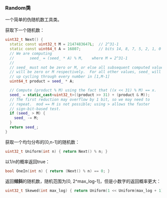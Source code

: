 ### Random类

一个简单的伪随机数工具类。

获取下一个随机数：

```C++
uint32_t Next() {
  static const uint32_t M = 2147483647L;  // 2^31-1
  static const uint64_t A = 16807;        // bits 14, 8, 7, 5, 2, 1, 0
  // We are computing
  //       seed_ = (seed_ * A) % M,    where M = 2^31-1
  //
  // seed_ must not be zero or M, or else all subsequent computed values
  // will be zero or M respectively.  For all other values, seed_ will end
  // up cycling through every number in [1,M-1]
  uint64_t product = seed_ * A;

  // Compute (product % M) using the fact that ((x << 31) % M) == x.
  seed_ = static_cast<uint32_t>((product >> 31) + (product & M));
  // The first reduction may overflow by 1 bit, so we may need to
  // repeat.  mod == M is not possible; using > allows the faster
  // sign-bit-based test.
  if (seed_ > M) {
    seed_ -= M;
  }
  return seed_;
}

```

获取一个均匀分布的[0,n-1]的随机数：

```C++
uint32_t Uniform(int n) { return Next() % n; }

```

以1/n的概率返回true：

```C++
bool OneIn(int n) { return (Next() % n) == 0; }

```

返回**倾斜**的随机数，随机范围为[0, 2^max_log-1]，但是小数字的返回概率更大：

```C++
uint32_t Skewed(int max_log) { return Uniform(1 << Uniform(max_log + 1)); }

```

